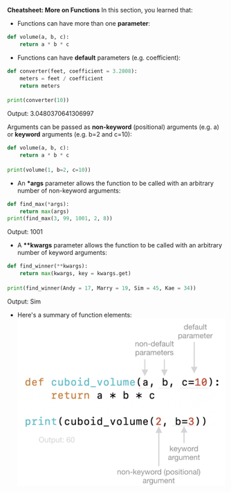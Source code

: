 **Cheatsheet: More on Functions**
In this section, you learned that:

* Functions can have more than one **parameter**:
```python	
def volume(a, b, c):
    return a * b * c
```
* Functions can have **default** parameters (e.g. coefficient):
```python
def converter(feet, coefficient = 3.2808):
    meters = feet / coefficient
    return meters

print(converter(10))
``` 
Output: 3.0480370641306997

Arguments can be passed as **non-keyword** (positional) arguments (e.g. a) or **keyword** arguments (e.g. b=2 and c=10):
```python
def volume(a, b, c):
    return a * b * c
 
print(volume(1, b=2, c=10))
```

* An **\*args** parameter allows the  function to be called with an arbitrary number of non-keyword arguments:
```python
def find_max(*args):
    return max(args)
print(find_max(3, 99, 1001, 2, 8))
```	
Output: 1001

* A **\*\*kwargs** parameter allows the function to be called with an arbitrary number of keyword arguments:
```python
def find_winner(**kwargs):
    return max(kwargs, key = kwargs.get)
 
print(find_winner(Andy = 17, Marry = 19, Sim = 45, Kae = 34))
```
Output: Sim

* Here's a summary of function elements:
![more on functions](/assets/more-on-functions.png)

